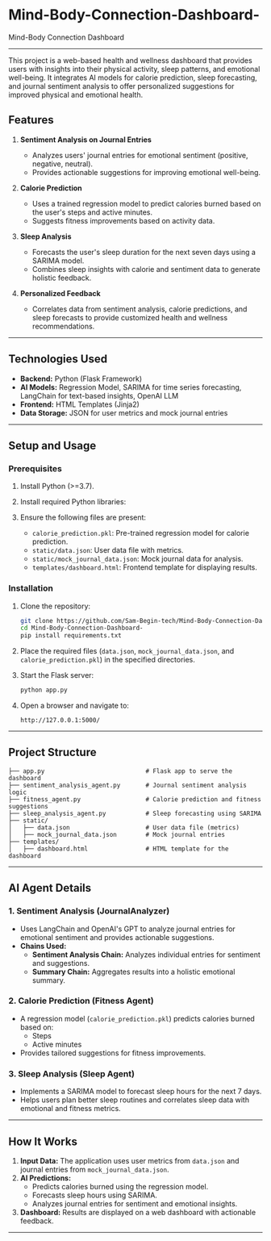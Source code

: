 # Mind-Body-Connection-Dashboard-
Mind-Body Connection Dashboard


---
This project is a web-based health and wellness dashboard that provides users with insights into their physical activity, sleep patterns, and emotional well-being. It integrates AI models for calorie prediction, sleep forecasting, and journal sentiment analysis to offer personalized suggestions for improved physical and emotional health.

## **Features**

1. **Sentiment Analysis on Journal Entries**
   - Analyzes users' journal entries for emotional sentiment (positive, negative, neutral).
   - Provides actionable suggestions for improving emotional well-being.

2. **Calorie Prediction**
   - Uses a trained regression model to predict calories burned based on the user's steps and active minutes.
   - Suggests fitness improvements based on activity data.

3. **Sleep Analysis**
   - Forecasts the user's sleep duration for the next seven days using a SARIMA model.
   - Combines sleep insights with calorie and sentiment data to generate holistic feedback.

4. **Personalized Feedback**
   - Correlates data from sentiment analysis, calorie predictions, and sleep forecasts to provide customized health and wellness recommendations.

---

## **Technologies Used**

- **Backend:** Python (Flask Framework)
- **AI Models:** Regression Model, SARIMA for time series forecasting, LangChain for text-based insights, OpenAI LLM
- **Frontend:** HTML Templates (Jinja2)
- **Data Storage:** JSON for user metrics and mock journal entries

---

## **Setup and Usage**

### **Prerequisites**

1. Install Python (>=3.7).
2. Install required Python libraries:


3. Ensure the following files are present:
   - `calorie_prediction.pkl`: Pre-trained regression model for calorie prediction.
   - `static/data.json`: User data file with metrics.
   - `static/mock_journal_data.json`: Mock journal data for analysis.
   - `templates/dashboard.html`: Frontend template for displaying results.

### **Installation**

1. Clone the repository:
   ```bash
   git clone https://github.com/Sam-Begin-tech/Mind-Body-Connection-Dashboard-.git
   cd Mind-Body-Connection-Dashboard-
   pip install requirements.txt
   ```

2. Place the required files (`data.json`, `mock_journal_data.json`, and `calorie_prediction.pkl`) in the specified directories.

3. Start the Flask server:
   ```bash
   python app.py
   ```

4. Open a browser and navigate to:
   ```
   http://127.0.0.1:5000/
   ```

---

## **Project Structure**

```
├── app.py                            # Flask app to serve the dashboard
├── sentiment_analysis_agent.py       # Journal sentiment analysis logic
├── fitness_agent.py                  # Calorie prediction and fitness suggestions
├── sleep_analysis_agent.py           # Sleep forecasting using SARIMA
├── static/
│   ├── data.json                     # User data file (metrics)
│   ├── mock_journal_data.json        # Mock journal entries
├── templates/
│   ├── dashboard.html                # HTML template for the dashboard
```

---

## **AI Agent Details**

### **1. Sentiment Analysis (JournalAnalyzer)**

- Uses LangChain and OpenAI's GPT to analyze journal entries for emotional sentiment and provides actionable suggestions.
- **Chains Used:**
  - **Sentiment Analysis Chain:** Analyzes individual entries for sentiment and suggestions.
  - **Summary Chain:** Aggregates results into a holistic emotional summary.

### **2. Calorie Prediction (Fitness Agent)**

- A regression model (`calorie_prediction.pkl`) predicts calories burned based on:
  - Steps
  - Active minutes
- Provides tailored suggestions for fitness improvements.

### **3. Sleep Analysis (Sleep Agent)**

- Implements a SARIMA model to forecast sleep hours for the next 7 days.
- Helps users plan better sleep routines and correlates sleep data with emotional and fitness metrics.

---

## **How It Works**

1. **Input Data:** The application uses user metrics from `data.json` and journal entries from `mock_journal_data.json`.
2. **AI Predictions:**
   - Predicts calories burned using the regression model.
   - Forecasts sleep hours using SARIMA.
   - Analyzes journal entries for sentiment and emotional insights.
3. **Dashboard:** Results are displayed on a web dashboard with actionable feedback.

---

